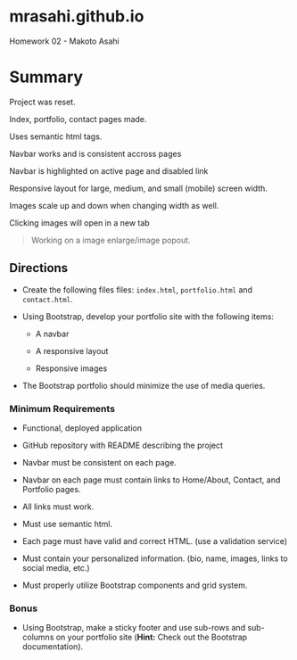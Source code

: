 # mrasahi.github.io
Homework 02 - Makoto Asahi
# Summary
Project was reset.

Index, portfolio, contact pages made.

Uses semantic html tags.

Navbar works and is consistent accross pages

Navbar is highlighted on active page and disabled link

Responsive layout for large, medium, and small (mobile) screen width.

Images scale up and down when changing width as well.

Clicking images will open in a new tab

> Working on a image enlarge/image popout.







## Directions
* Create the following files files: `index.html`, `portfolio.html` and `contact.html`.

* Using Bootstrap, develop your portfolio site with the following items:

   * A navbar

   * A responsive layout

   * Responsive images

* The Bootstrap portfolio should minimize the use of media queries.

### Minimum Requirements

* Functional, deployed application

* GitHub repository with README describing the project

* Navbar must be consistent on each page.

* Navbar on each page must contain links to Home/About, Contact, and Portfolio pages.

* All links must work.

* Must use semantic html.

* Each page must have valid and correct HTML. (use a validation service)

* Must contain your personalized information. (bio, name, images, links to social media, etc.)

* Must properly utilize Bootstrap components and grid system.

### Bonus

* Using Bootstrap, make a sticky footer and use sub-rows and sub-columns on your portfolio site (**Hint:** Check out the Bootstrap documentation).
